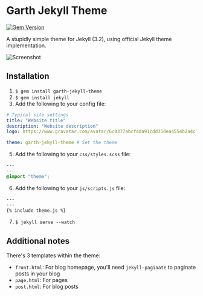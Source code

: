 # Garth Jekyll Theme

[![Gem Version](https://badge.fury.io/rb/garth-jekyll-theme.svg)](https://badge.fury.io/rb/garth-jekyll-theme)

A stupidly simple theme for Jekyll (3.2), using official Jekyll theme implementation.

![Screenshot](https://raw.githubusercontent.com/daviddarnes/garth-jekyll-theme/master/screenshot.png)

## Installation

1. `$ gem install garth-jekyll-theme`
2. `$ gem install jekyll`
3. Add the following to your config file:
  
  ``` yml
  # Typical site settings
  title: "Website title"
  description: "Website description"
  logo: https://www.gravatar.com/avatar/6c0377abcf4da91cdd35dea4554b2a4c?s=300 # Provide an avatar/logo

  theme: garth-jekyll-theme # Set the theme
  ```

5. Add the following to your `css/styles.scss` file:

  ``` css
  ---
  ---
  @import "theme";
  ```
  
6. Add the following to your `js/scripts.js` file:

  ``` html
  ---
  ---
  {% include theme.js %}
  ```
  
7. `$ jekyll serve --watch`

## Additional notes

There's 3 templates within the theme:

- `front.html`: For blog homepage, you'll need `jekyll-paginate` to paginate posts in your blog
- `page.html`: For pages
- `post.html`: For blog posts
